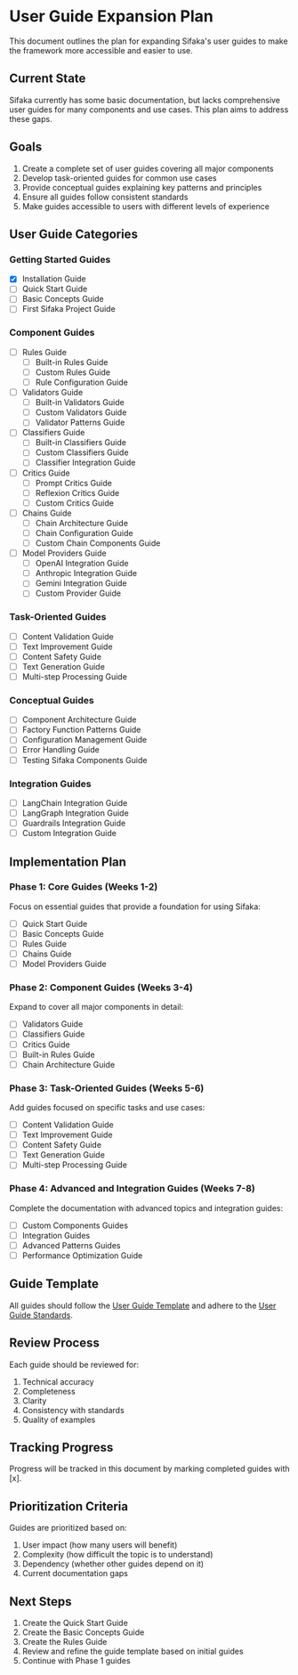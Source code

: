 # User Guide Expansion Plan

This document outlines the plan for expanding Sifaka's user guides to make the framework more accessible and easier to use.

## Current State

Sifaka currently has some basic documentation, but lacks comprehensive user guides for many components and use cases. This plan aims to address these gaps.

## Goals

1. Create a complete set of user guides covering all major components
2. Develop task-oriented guides for common use cases
3. Provide conceptual guides explaining key patterns and principles
4. Ensure all guides follow consistent standards
5. Make guides accessible to users with different levels of experience

## User Guide Categories

### Getting Started Guides

- [x] Installation Guide
- [ ] Quick Start Guide
- [ ] Basic Concepts Guide
- [ ] First Sifaka Project Guide

### Component Guides

- [ ] Rules Guide
  - [ ] Built-in Rules Guide
  - [ ] Custom Rules Guide
  - [ ] Rule Configuration Guide
  
- [ ] Validators Guide
  - [ ] Built-in Validators Guide
  - [ ] Custom Validators Guide
  - [ ] Validator Patterns Guide
  
- [ ] Classifiers Guide
  - [ ] Built-in Classifiers Guide
  - [ ] Custom Classifiers Guide
  - [ ] Classifier Integration Guide
  
- [ ] Critics Guide
  - [ ] Prompt Critics Guide
  - [ ] Reflexion Critics Guide
  - [ ] Custom Critics Guide
  
- [ ] Chains Guide
  - [ ] Chain Architecture Guide
  - [ ] Chain Configuration Guide
  - [ ] Custom Chain Components Guide
  
- [ ] Model Providers Guide
  - [ ] OpenAI Integration Guide
  - [ ] Anthropic Integration Guide
  - [ ] Gemini Integration Guide
  - [ ] Custom Provider Guide

### Task-Oriented Guides

- [ ] Content Validation Guide
- [ ] Text Improvement Guide
- [ ] Content Safety Guide
- [ ] Text Generation Guide
- [ ] Multi-step Processing Guide

### Conceptual Guides

- [ ] Component Architecture Guide
- [ ] Factory Function Patterns Guide
- [ ] Configuration Management Guide
- [ ] Error Handling Guide
- [ ] Testing Sifaka Components Guide

### Integration Guides

- [ ] LangChain Integration Guide
- [ ] LangGraph Integration Guide
- [ ] Guardrails Integration Guide
- [ ] Custom Integration Guide

## Implementation Plan

### Phase 1: Core Guides (Weeks 1-2)

Focus on essential guides that provide a foundation for using Sifaka:
- [ ] Quick Start Guide
- [ ] Basic Concepts Guide
- [ ] Rules Guide
- [ ] Chains Guide
- [ ] Model Providers Guide

### Phase 2: Component Guides (Weeks 3-4)

Expand to cover all major components in detail:
- [ ] Validators Guide
- [ ] Classifiers Guide
- [ ] Critics Guide
- [ ] Built-in Rules Guide
- [ ] Chain Architecture Guide

### Phase 3: Task-Oriented Guides (Weeks 5-6)

Add guides focused on specific tasks and use cases:
- [ ] Content Validation Guide
- [ ] Text Improvement Guide
- [ ] Content Safety Guide
- [ ] Text Generation Guide
- [ ] Multi-step Processing Guide

### Phase 4: Advanced and Integration Guides (Weeks 7-8)

Complete the documentation with advanced topics and integration guides:
- [ ] Custom Components Guides
- [ ] Integration Guides
- [ ] Advanced Patterns Guides
- [ ] Performance Optimization Guide

## Guide Template

All guides should follow the [User Guide Template](../templates/user_guide_template.md) and adhere to the [User Guide Standards](./user_guide_standards.md).

## Review Process

Each guide should be reviewed for:
1. Technical accuracy
2. Completeness
3. Clarity
4. Consistency with standards
5. Quality of examples

## Tracking Progress

Progress will be tracked in this document by marking completed guides with [x].

## Prioritization Criteria

Guides are prioritized based on:
1. User impact (how many users will benefit)
2. Complexity (how difficult the topic is to understand)
3. Dependency (whether other guides depend on it)
4. Current documentation gaps

## Next Steps

1. Create the Quick Start Guide
2. Create the Basic Concepts Guide
3. Create the Rules Guide
4. Review and refine the guide template based on initial guides
5. Continue with Phase 1 guides
